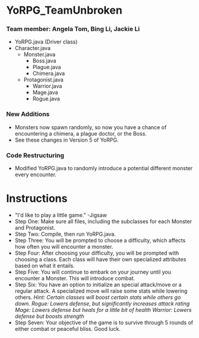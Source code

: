 # YoRPG_TeamUnbroken
### Team member: Angela Tom, Bing Li, Jackie Li
* YoRPG.java (Driver class)
* Character.java
  * Monster.java 
    * Boss.java
    * Plague.java
    * Chimera.java
  * Protagonist.java
    * Warrior.java
    * Mage.java
    * Rogue.java
### New Additions
 * Monsters now spawn randomly, so now you have a chance of encountering a chimera, a plague doctor, or the Boss.
 * See these changes in Version 5 of YoRPG.
### Code Restructuring
 * Modified YoRPG.java to randomly introduce a potential different monster every encounter.
# Instructions
 * "I'd like to play a little game." -Jigsaw
 * Step One: Make sure all files, including the subclasses for each Monster and Protagonist.
 * Step Two: Compile, then run YoRPG.java.
 * Step Three: You will be prompted to choose a difficulty, which affects how often you will encounter a monster.
 * Step Four: After choosing your difficulty, you will be prompted with choosing a class. Each class will have their own specialized attributes based on what it entails.
 * Step Five: You will continue to embark on your journey until you encounter a Monster. This will introduce combat.
 * Step Six: You have an option to initialize an special attack/move or a regular attack. A specialized move will raise some stats while lowering others.
  *Hint: Certain classes will boost certain stats while others go down. 
  Rogue: Lowers defense, but significantly increases attack rating
  Mage: Lowers defense but heals for a little bit of health
  Warrior: Lowers defense but boosts strength*
 * Step Seven: Your objective of the game is to survive through 5 rounds of either combat or peaceful bliss. Good luck.
